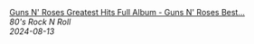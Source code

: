 <!--2024-08-13 08:16:15-->
<div class="yb">
  <a class="nodecor" href="/posts.html?rok/guns_n_roses_greatest_hits_full_album_-_guns_n_roses_best_songs_2024">
    <img class="preview" data-videoid="EQzOaQe-_8g" src="https://i2.ytimg.com/vi/EQzOaQe-_8g/hqdefault.jpg" align="middle" alt="">
  </a>
  <div class="inlbl text">
    <a class="nodecor" href="/posts.html?rok/guns_n_roses_greatest_hits_full_album_-_guns_n_roses_best_songs_2024">Guns N' Roses Greatest Hits Full Album - Guns N' Roses Best...</a><br>
    <i class="smaller2">80's Rock N Roll</i><br>
    <i class="smaller3">2024-08-13</i>
  </div>
</div>
